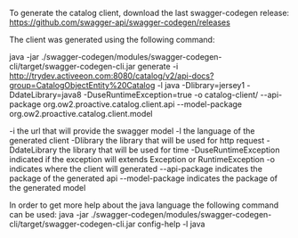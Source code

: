 To generate the catalog client, download the last swagger-codegen release: https://github.com/swagger-api/swagger-codegen/releases

The client was generated using the following command:

java -jar ./swagger-codegen/modules/swagger-codegen-cli/target/swagger-codegen-cli.jar generate -i http://trydev.activeeon.com:8080/catalog/v2/api-docs?group=CatalogObjectEntity%20Catalog -l java -Dlibrary=jersey1 -DdateLibrary=java8 -DuseRuntimeException=true -o catalog-client/ --api-package org.ow2.proactive.catalog.client.api --model-package org.ow2.proactive.catalog.client.model

-i the url that will provide the swagger model
-l the language of the generated client
-Dlibrary the library that will be used for http request
-DdateLibrary the library that will be used for time
-DuseRuntimeException indicated if the exception will extends Exception or RuntimeException
-o indicates where the client will generated
--api-package indicates the package of the generated api
--model-package indicates the package of the generated model

In order to get more help about the java language the following command can be used:
java -jar ./swagger-codegen/modules/swagger-codegen-cli/target/swagger-codegen-cli.jar config-help -l java

